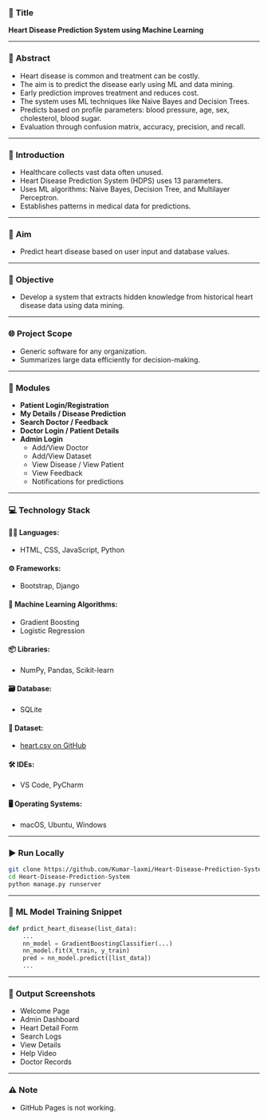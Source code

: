 ### 📌 **Title**
**Heart Disease Prediction System using Machine Learning**

---

### 🧠 **Abstract**
- Heart disease is common and treatment can be costly.
- The aim is to predict the disease early using ML and data mining.
- Early prediction improves treatment and reduces cost.
- The system uses ML techniques like Naive Bayes and Decision Trees.
- Predicts based on profile parameters: blood pressure, age, sex, cholesterol, blood sugar.
- Evaluation through confusion matrix, accuracy, precision, and recall.

---

### 📖 **Introduction**
- Healthcare collects vast data often unused.
- Heart Disease Prediction System (HDPS) uses 13 parameters.
- Uses ML algorithms: Naive Bayes, Decision Tree, and Multilayer Perceptron.
- Establishes patterns in medical data for predictions.

---

### 🎯 **Aim**
- Predict heart disease based on user input and database values.

---

### 🎯 **Objective**
- Develop a system that extracts hidden knowledge from historical heart disease data using data mining.

---

### 🌐 **Project Scope**
- Generic software for any organization.
- Summarizes large data efficiently for decision-making.

---

### 🧩 **Modules**
- **Patient Login/Registration**
- **My Details / Disease Prediction**
- **Search Doctor / Feedback**
- **Doctor Login / Patient Details**
- **Admin Login**
  - Add/View Doctor
  - Add/View Dataset
  - View Disease / View Patient
  - View Feedback
  - Notifications for predictions

---

### 💻 **Technology Stack**

#### 👨‍💻 Languages:
- HTML, CSS, JavaScript, Python

#### ⚙️ Frameworks:
- Bootstrap, Django

#### 🤖 Machine Learning Algorithms:
- Gradient Boosting
- Logistic Regression

#### 📦 Libraries:
- NumPy, Pandas, Scikit-learn

#### 🗃️ Database:
- SQLite

#### 🧠 Dataset:
- [heart.csv on GitHub](https://github.com/GirdharGopal21/Heart-Disease-Prediction-Using-Mchine-Learning/tree/e34936df7611e7c68224db38279d2f64f89117a1/Machine_Learning)

#### 🛠️ IDEs:
- VS Code, PyCharm

#### 🖥️ Operating Systems:
- macOS, Ubuntu, Windows

---

### ▶️ **Run Locally**

```bash
git clone https://github.com/Kumar-laxmi/Heart-Disease-Prediction-System
cd Heart-Disease-Prediction-System
python manage.py runserver
```

---

### 🧠 **ML Model Training Snippet**

```python
def prdict_heart_disease(list_data):
    ...
    nn_model = GradientBoostingClassifier(...)
    nn_model.fit(X_train, y_train)
    pred = nn_model.predict([list_data])
    ...
```

---

### 📸 **Output Screenshots**
- Welcome Page
- Admin Dashboard
- Heart Detail Form
- Search Logs
- View Details
- Help Video
- Doctor Records

---

### ⚠️ **Note**
- GitHub Pages is not working.

